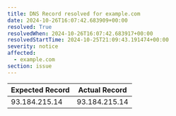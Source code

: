 ```yaml
---
title: DNS Record resolved for example.com
date: 2024-10-26T16:07:42.683909+00:00
resolved: True
resolvedWhen: 2024-10-26T16:07:42.683917+00:00
resolvedStartTime: 2024-10-25T21:09:43.191474+00:00
severity: notice
affected:
  - example.com
section: issue
---
```


| Expected Record  | Actual Record  |
|------------------|----------------|
| 93.184.215.14 | 93.184.215.14 |
